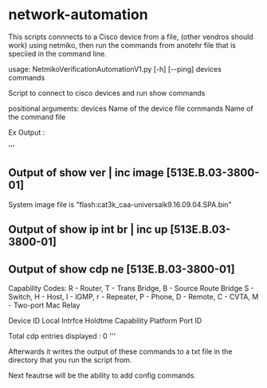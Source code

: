 # network-automation

This scripts connnects to a Cisco device from a file, (other vendros should work) using netmiko, then run the commands from anotehr file that is speciied in the command line.

usage: NetmikoVerificationAutomationV1.py [-h] [--ping] devices commands

Script to connect to cisco devices and run show commands

positional arguments:
  devices     Name of the device file
  commands    Name of the command file

Ex Output : 

'''
## Output of show ver | inc image [513E.B.03-3800-01]
System image file is "flash:cat3k_caa-universalk9.16.09.04.SPA.bin"

## Output of show ip int br | inc up [513E.B.03-3800-01]

## Output of show cdp ne [513E.B.03-3800-01]
Capability Codes: R - Router, T - Trans Bridge, B - Source Route Bridge
                  S - Switch, H - Host, I - IGMP, r - Repeater, P - Phone, 
                  D - Remote, C - CVTA, M - Two-port Mac Relay 

Device ID        Local Intrfce     Holdtme    Capability  Platform  Port ID

Total cdp entries displayed : 0
'''

Afterwards it writes the output of these commands to a txt file in the directory that you run the script from.

Next feautrse will be the ability to add config commands. 
